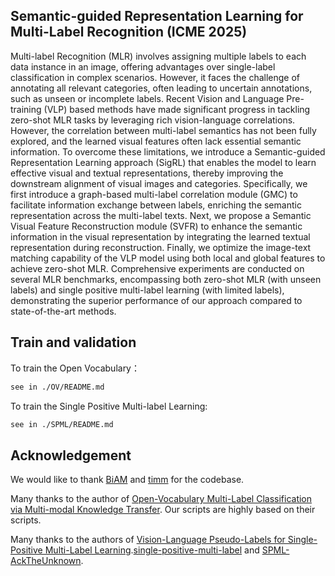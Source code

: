 ## Semantic-guided Representation Learning for Multi-Label Recognition (ICME 2025)

Multi-label Recognition (MLR) involves assigning multiple labels to each data instance in an image, offering advantages over single-label classification in complex scenarios. However, it faces the challenge of annotating all relevant categories, often leading to uncertain annotations, such as unseen or incomplete labels. Recent Vision and Language Pre-training (VLP) based methods have made significant progress in tackling zero-shot MLR tasks by leveraging rich vision-language correlations. However, the correlation between multi-label semantics has not been fully explored, and the learned visual features often lack essential semantic information. To overcome these limitations, we introduce a Semantic-guided Representation Learning approach (SigRL) that enables the model to learn effective visual and textual representations, thereby improving the downstream alignment of visual images and categories. Specifically, we first introduce a graph-based multi-label correlation module (GMC) to facilitate information exchange between labels, enriching the semantic representation across the multi-label texts. Next, we propose a Semantic Visual Feature Reconstruction module (SVFR) to enhance the semantic information in the visual representation by integrating the learned textual representation during reconstruction. Finally, we optimize the image-text matching capability of the VLP model using both local and global features to achieve zero-shot MLR. Comprehensive experiments are conducted on several MLR benchmarks, encompassing both zero-shot MLR (with unseen labels) and single positive multi-label learning (with limited labels), demonstrating the superior performance of our approach compared to state-of-the-art methods. 

## Train and validation

To train the Open Vocabulary：

```bash
see in ./OV/README.md
```

To train the Single Positive Multi-label Learning: 

```bash
see in ./SPML/README.md
```



## Acknowledgement

We would like to thank [BiAM](https://github.com/akshitac8/BiAM) and [timm](https://github.com/rwightman/pytorch-image-models) for the codebase.

Many thanks to the author of 
[Open-Vocabulary Multi-Label Classification via Multi-modal Knowledge Transfer](https://github.com/sunanhe/MKT).
Our scripts are highly based on their scripts.

Many thanks to the authors of [Vision-Language Pseudo-Labels for Single-Positive Multi-Label Learning](https://github.com/mvrl/VLPL).[single-positive-multi-label](https://github.com/elijahcole/single-positive-multi-label) and [SPML-AckTheUnknown](https://github.com/Correr-Zhou/SPML-AckTheUnknown).

